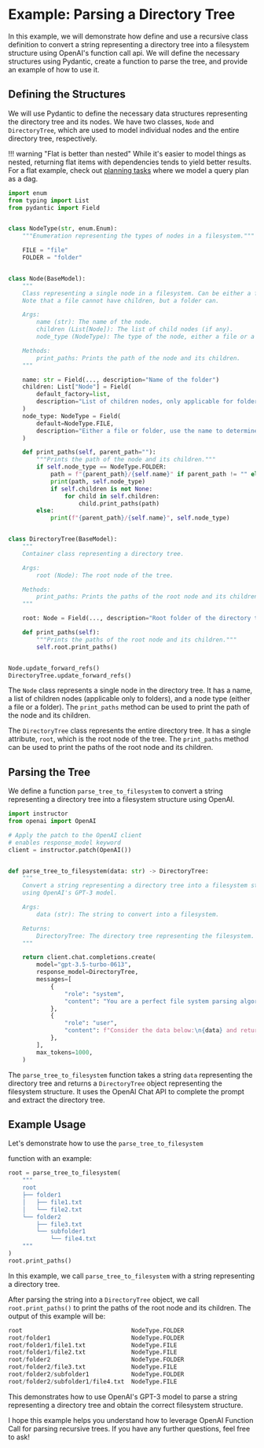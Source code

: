 # Example: Parsing a Directory Tree

In this example, we will demonstrate how define and use a recursive class definition to convert a string representing a directory tree into a filesystem structure using OpenAI's function call api. We will define the necessary structures using Pydantic, create a function to parse the tree, and provide an example of how to use it.

## Defining the Structures

We will use Pydantic to define the necessary data structures representing the directory tree and its nodes. We have two classes, `Node` and `DirectoryTree`, which are used to model individual nodes and the entire directory tree, respectively.

!!! warning "Flat is better than nested"
While it's easier to model things as nested, returning flat items with dependencies tends to yield better results. For a flat example, check out [planning tasks](planning-tasks.md) where we model a query plan as a dag.

```python
import enum
from typing import List
from pydantic import Field


class NodeType(str, enum.Enum):
    """Enumeration representing the types of nodes in a filesystem."""

    FILE = "file"
    FOLDER = "folder"


class Node(BaseModel):
    """
    Class representing a single node in a filesystem. Can be either a file or a folder.
    Note that a file cannot have children, but a folder can.

    Args:
        name (str): The name of the node.
        children (List[Node]): The list of child nodes (if any).
        node_type (NodeType): The type of the node, either a file or a folder.

    Methods:
        print_paths: Prints the path of the node and its children.
    """

    name: str = Field(..., description="Name of the folder")
    children: List["Node"] = Field(
        default_factory=list,
        description="List of children nodes, only applicable for folders, files cannot have children",
    )
    node_type: NodeType = Field(
        default=NodeType.FILE,
        description="Either a file or folder, use the name to determine which it could be",
    )

    def print_paths(self, parent_path=""):
        """Prints the path of the node and its children."""
        if self.node_type == NodeType.FOLDER:
            path = f"{parent_path}/{self.name}" if parent_path != "" else self.name
            print(path, self.node_type)
            if self.children is not None:
                for child in self.children:
                    child.print_paths(path)
        else:
            print(f"{parent_path}/{self.name}", self.node_type)


class DirectoryTree(BaseModel):
    """
    Container class representing a directory tree.

    Args:
        root (Node): The root node of the tree.

    Methods:
        print_paths: Prints the paths of the root node and its children.
    """

    root: Node = Field(..., description="Root folder of the directory tree")

    def print_paths(self):
        """Prints the paths of the root node and its children."""
        self.root.print_paths()


Node.update_forward_refs()
DirectoryTree.update_forward_refs()
```

The `Node` class represents a single node in the directory tree. It has a name, a list of children nodes (applicable only to folders), and a node type (either a file or a folder). The `print_paths` method can be used to print the path of the node and its children.

The `DirectoryTree` class represents the entire directory tree. It has a single attribute, `root`, which is the root node of the tree. The `print_paths` method can be used to print the paths of the root node and its children.

## Parsing the Tree

We define a function `parse_tree_to_filesystem` to convert a string representing a directory tree into a filesystem structure using OpenAI.

```python
import instructor
from openai import OpenAI

# Apply the patch to the OpenAI client
# enables response_model keyword
client = instructor.patch(OpenAI())


def parse_tree_to_filesystem(data: str) -> DirectoryTree:
    """
    Convert a string representing a directory tree into a filesystem structure
    using OpenAI's GPT-3 model.

    Args:
        data (str): The string to convert into a filesystem.

    Returns:
        DirectoryTree: The directory tree representing the filesystem.
    """

    return client.chat.completions.create(
        model="gpt-3.5-turbo-0613",
        response_model=DirectoryTree,
        messages=[
            {
                "role": "system",
                "content": "You are a perfect file system parsing algorithm. You are given a string representing a directory tree. You must return the correct filesystem structure.",
            },
            {
                "role": "user",
                "content": f"Consider the data below:\n{data} and return the correctly labeled filesystem",
            },
        ],
        max_tokens=1000,
    )
```

The `parse_tree_to_filesystem` function takes a string `data` representing the directory tree and returns a `DirectoryTree` object representing the filesystem structure. It uses the OpenAI Chat API to complete the prompt and extract the directory tree.

## Example Usage

Let's demonstrate how to use the `parse_tree_to_filesystem`

function with an example:

```python
root = parse_tree_to_filesystem(
    """
    root
    ├── folder1
    │   ├── file1.txt
    │   └── file2.txt
    └── folder2
        ├── file3.txt
        └── subfolder1
            └── file4.txt
    """
)
root.print_paths()
```

In this example, we call `parse_tree_to_filesystem` with a string representing a directory tree.

After parsing the string into a `DirectoryTree` object, we call `root.print_paths()` to print the paths of the root node and its children. The output of this example will be:

```python
root                               NodeType.FOLDER
root/folder1                       NodeType.FOLDER
root/folder1/file1.txt             NodeType.FILE
root/folder1/file2.txt             NodeType.FILE
root/folder2                       NodeType.FOLDER
root/folder2/file3.txt             NodeType.FILE
root/folder2/subfolder1            NodeType.FOLDER
root/folder2/subfolder1/file4.txt  NodeType.FILE
```

This demonstrates how to use OpenAI's GPT-3 model to parse a string representing a directory tree and obtain the correct filesystem structure.

I hope this example helps you understand how to leverage OpenAI Function Call for parsing recursive trees. If you have any further questions, feel free to ask!
